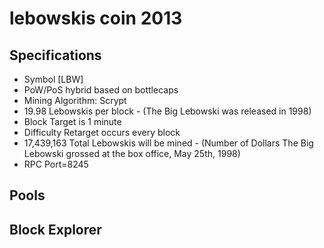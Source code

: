 # lebowskis coin 2013

## Specifications

- Symbol [LBW]
- PoW/PoS hybrid based on bottlecaps
- Mining Algorithm: Scrypt
- 19.98 Lebowskis per block - (The Big Lebowski was released in 1998)
- Block Target is 1 minute
- Difficulty Retarget occurs every block
- 17,439,163 Total Lebowskis will be mined - (Number of Dollars The Big Lebowski grossed at the box office, May 25th, 1998)
- RPC Port=8245

## Pools

## Block Explorer
